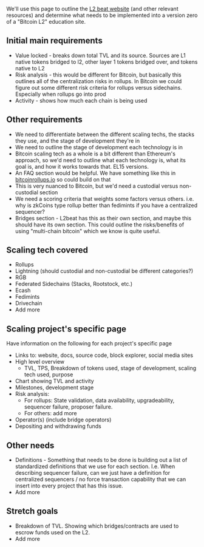 We'll use this page to outline the [L2 beat website](https://l2beat.com/scaling/summary) (and other relevant resources) and determine what needs to be implemented into a version zero of a "Bitcoin L2" education site.

## Initial main requirements

- Value locked - breaks down total TVL and its source. Sources are L1 native tokens bridged to l2, other layer 1 tokens bridged over, and tokens native to L2
- Risk analysis - this would be different for Bitcoin, but basically this outlines all of the centralization risks in rollups. In Bitcoin we could figure out some different risk criteria for rollups versus sidechains. Especially when rollups go into prod
- Activity - shows how much each chain is being used

## Other requirements

- We need to differentiate between the different scaling techs, the stacks they use, and the stage of development they're in
- We need to outline the stage of development each technology is in
- Bitcoin scaling tech as a whole is a bit different than Ethereum's approach, so we'd need to outline what each technology is, what its goal is, and how it works towards that. EL15 versions.
- An FAQ section would be helpful. We have something like this in [bitcoinrollups.io](https://www.bitcoinrollups.io/) so could build on that
- This is very nuanced to Bitcoin, but we'd need a custodial versus non-custodial section
- We need a scoring criteria that weights some factors versus others. i.e. why is zkCoins type rollup better than fedimints if you have a centralized sequencer?
- Bridges section - L2beat has this as their own section, and maybe this should have its own section. This could outline the risks/benefits of using "multi-chain bitcoin" which we know is quite useful.

## Scaling tech covered

- Rollups
- Lightning (should custodial and non-custodial be different categories?)
- RGB
- Federated Sidechains (Stacks, Rootstock, etc.)
- Ecash
- Fedimints
- Drivechain
- Add more

## Scaling project's specific page

Have information on the following for each project's specific page

- Links to: website, docs, source code, block explorer, social media sites
- High level overview
    - TVL, TPS, Breakdown of tokens used, stage of development, scaling tech used, purpose
- Chart showing TVL and activity
- Milestones, development stage
- Risk analysis:
    - For rollups: State validation, data availability, upgradeability, sequencer failure, proposer failure.
    - For others: add more
- Operator(s) (include bridge operators)
- Depositing and withdrawing funds

## Other needs

- Definitions - Something that needs to be done is building out a list of standardized definitions that we use for each section. I.e. When describing sequencer failure, can we just have a definition for centralized sequencers / no force transaction capability that we can insert into every project that has this issue.
- Add more

## Stretch goals

- Breakdown of TVL. Showing which bridges/contracts are used to escrow funds used on the L2.
- Add more
